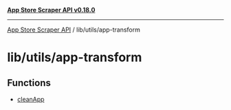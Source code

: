 [**App Store Scraper API v0.18.0**](../../../README.md)

***

[App Store Scraper API](../../../modules.md) / lib/utils/app-transform

# lib/utils/app-transform

## Functions

- [cleanApp](functions/cleanApp.md)
